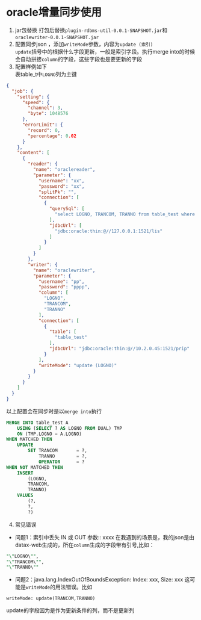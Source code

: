 # oracle增量同步使用
1. jar包替换
打包后替换`plugin-rdbms-util-0.0.1-SNAPSHOT.jar`和`oraclewriter-0.0.1-SNAPSHOT.jar`
2. 配置同步json ，添加`writeMode`参数，内容为`update (索引)`  
`update`括号中的根据什么字段更新，一般是索引字段。执行merge into的时候会自动拼接`column`的字段，这些字段也是要更新的字段
3. 配置样例如下  
表table_t中`LOGNO`列为主键
```json
{
  "job": {
    "setting": {
      "speed": {
        "channel": 3,
        "byte": 1048576
      },
      "errorLimit": {
        "record": 0,
        "percentage": 0.02
      }
    },
    "content": [
      {
        "reader": {
          "name": "oraclereader",
          "parameter": {
            "username": "xx",
            "password": "xx",
            "splitPk": "",
            "connection": [
              {
                "querySql": [
                  "select LOGNO, TRANCOM, TRANNO from table_test where LOGNO=3236817"
                ],
                "jdbcUrl": [
                  "jdbc:oracle:thin:@//127.0.0.1:1521/lis"
                ]
              }
            ]
          }
        },
        "writer": {
          "name": "oraclewriter",
          "parameter": {
            "username": "pp",
            "password": "pppp",
            "column": [
              "LOGNO",
              "TRANCOM",
              "TRANNO"
            ],
            "connection": [
              {
                "table": [
                  "table_test"
                ],
                "jdbcUrl": "jdbc:oracle:thin:@//10.2.0.45:1521/prip"
              }
            ],
            "writeMode": "update (LOGNO)"
          }
        }
      }
    ]
  }
}
```
以上配置会在同步时是以`merge into`执行
```sql
MERGE INTO table_test A
    USING (SELECT ? AS LOGNO FROM DUAL) TMP
    ON (TMP.LOGNO = A.LOGNO)
WHEN MATCHED THEN
    UPDATE
        SET TRANCOM       = ?,
            TRANNO        = ?,
            OPERATOR      = ?
WHEN NOT MATCHED THEN
    INSERT
        (LOGNO,
        TRANCOM,
        TRANNO)
    VALUES
        (?,
        ?,
        ?)
```
4. 常见错误
* 问题1：索引中丢失  IN 或 OUT 参数:: xxxx
在我遇到的场景是，我的json是由datax-web生成的，所在`column`生成的字段带有引号,比如：
```sql
"\"LOGNO\"",
"\"TRANCOM\"",
"\"TRANNO\""
```
* 问题2：java.lang.IndexOutOfBoundsException: Index: xxx, Size: xxx
这可能是`writeMode`的用法错误。比如
```
writeMode: update(TRANCOM,TRANNO)
```
update的字段因为是作为更新条件的列，而不是更新列
